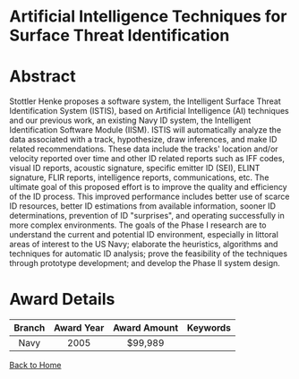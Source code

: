 
Artificial Intelligence Techniques for Surface Threat Identification
====================================================================

# Abstract


Stottler Henke proposes a software system, the Intelligent Surface Threat Identification System (ISTIS), based on Artificial Intelligence (AI) techniques and our previous work, an existing Navy ID system, the Intelligent Identification Software Module (IISM).  ISTIS will automatically analyze the data associated with a track, hypothesize, draw inferences, and make ID related recommendations.  These data include the tracks' location and/or velocity reported over time and other ID related reports such as IFF codes, visual ID reports, acoustic signature, specific emitter ID (SEI), ELINT signature, FLIR reports, intelligence reports, communications, etc. The ultimate goal of this proposed effort is to improve the quality and efficiency of the ID process.  This improved performance includes better use of scarce ID resources, better ID estimations from available information, sooner ID determinations, prevention of ID "surprises", and operating successfully in more complex environments.  The goals of the Phase I research are to understand the current and potential ID environment, especially in littoral areas of interest to the US Navy; elaborate the heuristics, algorithms and techniques for automatic ID analysis; prove the feasibility of the techniques through prototype development; and develop the Phase II system design.  

# Award Details

|Branch|Award Year|Award Amount|Keywords|
| :---: | :---: | :---: | :---: |
|Navy|2005|$99,989||
  
  


[Back to Home](https://github.com/chrischow/dod_sbir_awards#1863)